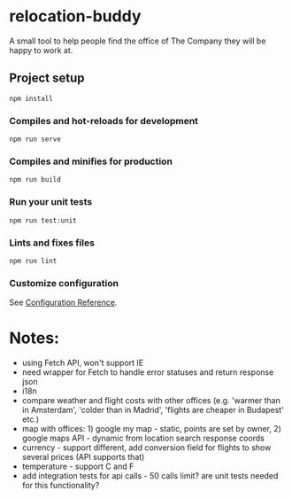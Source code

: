 # relocation-buddy

A small tool to help people find the office of The Company they will be happy to work at.

## Project setup
```
npm install
```

### Compiles and hot-reloads for development
```
npm run serve
```

### Compiles and minifies for production
```
npm run build
```

### Run your unit tests
```
npm run test:unit
```

### Lints and fixes files
```
npm run lint
```

### Customize configuration
See [Configuration Reference](https://cli.vuejs.org/config/).

# Notes:

* using Fetch API, won't support IE
* need wrapper for Fetch to handle error statuses and return response json
* i18n
* compare weather and flight costs with other offices (e.g. 'warmer than in Amsterdam', 'colder than in Madrid', 'flights are cheaper in Budapest' etc.)
* map with offices: 1) google my map - static, points are set by owner, 2) google maps API - dynamic from location search response coords
* currency - support different, add conversion field for flights to show several prices (API supports that)
* temperature - support C and F
* add integration tests for api calls - 50 calls limit? are unit tests needed for this functionality?